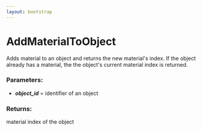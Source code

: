 ```yaml
---
layout: bootstrap
---
```


# AddMaterialToObject

Adds material to an object and returns the new material's index. If the
        object already has a material, the the object's current material index is
        returned.
          

### Parameters:

- ***object_id*** = identifier of an object
        

### Returns:


material index of the object
        


